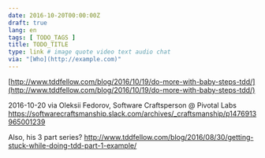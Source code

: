 ```yaml
---
date: 2016-10-20T00:00:00Z
draft: true
lang: en
tags: [ TODO_TAGS ]
title: TODO_TITLE
type: link # image quote video text audio chat
via: "[Who](http://example.com)"
---
```



[http://www.tddfellow.com/blog/2016/10/19/do-more-with-baby-steps-tdd/](http://www.tddfellow.com/blog/2016/10/19/do-more-with-baby-steps-tdd/)

2016-10-20 via Oleksii Fedorov, Software Craftsperson @ Pivotal Labs
https://softwarecraftsmanship.slack.com/archives/_craftsmanship/p1476913965001239

Also, his 3 part series?
http://www.tddfellow.com/blog/2016/08/30/getting-stuck-while-doing-tdd-part-1-example/
